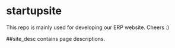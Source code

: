 # startupsite
This repo is mainly used for developing our ERP website. Cheers :)

##site_desc
contains page descriptions.

